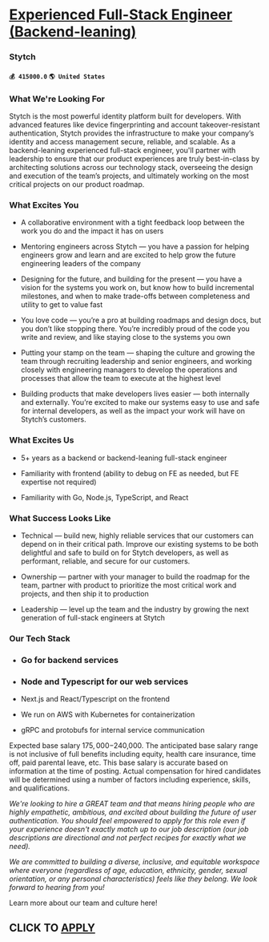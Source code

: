 # [Experienced Full-Stack Engineer (Backend-leaning)](https://www.remotewlb.com/apply/experienced-full-stack-engineer-backend-leaning-61411)  
### Stytch  
#### `💰 415000.0` `🌎 United States`  

### What We're Looking For

Stytch is the most powerful identity platform built for developers. With advanced features like device fingerprinting and account takeover-resistant authentication, Stytch provides the infrastructure to make your company’s identity and access management secure, reliable, and scalable. As a backend-leaning experienced full-stack engineer, you'll partner with leadership to ensure that our product experiences are truly best-in-class by architecting solutions across our technology stack, overseeing the design and execution of the team’s projects, and ultimately working on the most critical projects on our product roadmap.

### What Excites You

  * A collaborative environment with a tight feedback loop between the work you do and the impact it has on users

  * Mentoring engineers across Stytch — you have a passion for helping engineers grow and learn and are excited to help grow the future engineering leaders of the company

  * Designing for the future, and building for the present — you have a vision for the systems you work on, but know how to build incremental milestones, and when to make trade-offs between completeness and utility to get to value fast

  * You love code — you’re a pro at building roadmaps and design docs, but you don’t like stopping there. You’re incredibly proud of the code you write and review, and like staying close to the systems you own

  * Putting your stamp on the team — shaping the culture and growing the team through recruiting leadership and senior engineers, and working closely with engineering managers to develop the operations and processes that allow the team to execute at the highest level

  * Building products that make developers lives easier — both internally and externally. You’re excited to make our systems easy to use and safe for internal developers, as well as the impact your work will have on Stytch’s customers.

### What Excites Us

  * 5+ years as a backend or backend-leaning full-stack engineer

  * Familiarity with frontend (ability to debug on FE as needed, but FE expertise not required)

  * Familiarity with Go, Node.js, TypeScript, and React

### What Success Looks Like

  * Technical — build new, highly reliable services that our customers can depend on in their critical path. Improve our existing systems to be both delightful and safe to build on for Stytch developers, as well as performant, reliable, and secure for our customers.

  * Ownership — partner with your manager to build the roadmap for the team, partner with product to prioritize the most critical work and projects, and then ship it to production

  * Leadership — level up the team and the industry by growing the next generation of full-stack engineers at Stytch

### Our Tech Stack

  * ### Go for backend services

  * ### Node and Typescript for our web services

  * Next.js and React/Typescript on the frontend

  * We run on AWS with Kubernetes for containerization

  * gRPC and protobufs for internal service communication

Expected base salary $175,000-$240,000. The anticipated base salary range is not inclusive of full benefits including equity, health care insurance, time off, paid parental leave, etc. This base salary is accurate based on information at the time of posting. Actual compensation for hired candidates will be determined using a number of factors including experience, skills, and qualifications.

 _We're looking to hire a GREAT team and that means hiring people who are highly empathetic, ambitious, and excited about building the future of user authentication. You should feel empowered to apply for this role even if your experience doesn't exactly match up to our job description (our job descriptions are directional and not perfect recipes for exactly what we need)._

 _We are committed to building a diverse, inclusive, and equitable workspace where everyone (regardless of age, education, ethnicity, gender, sexual orientation, or any personal characteristics) feels like they belong. We look forward to hearing from you!_

Learn more about our team and culture here!

  
## CLICK TO [APPLY](https://www.remotewlb.com/apply/experienced-full-stack-engineer-backend-leaning-61411)

